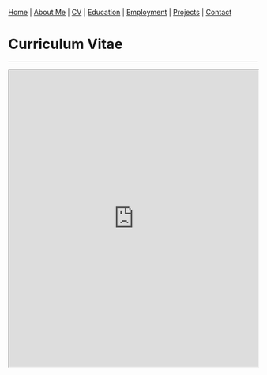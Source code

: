 [Home](index.md) | [About Me](aboutme.md) | [CV](cv.md) | [Education](education.md) | [Employment](employment.md) | [Projects](projects.md) | [Contact](contact.md)

# Curriculum Vitae

***

<iframe src="https://zupon.github.io/files/zupon_cv.pdf#navpanes=0" height="600" width="100%"></iframe>

